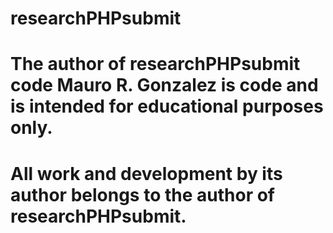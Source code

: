 # researchPHPsubmit
# The author of researchPHPsubmit code Mauro R. Gonzalez is code and is intended for educational purposes only.
# All work and development by its author belongs to the author of researchPHPsubmit.
